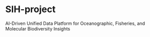 # SIH-project
AI-Driven Unified Data Platform for Oceanographic, Fisheries, and Molecular Biodiversity Insights
